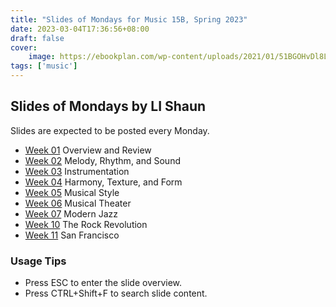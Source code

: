 ```yaml
---
title: "Slides of Mondays for Music 15B, Spring 2023"
date: 2023-03-04T17:36:56+08:00
draft: false
cover: 
    image: https://ebookplan.com/wp-content/uploads/2021/01/51BGOHvDl8L.jpg
tags: ['music']
---
```


## Slides of Mondays by LI Shaun

Slides are expected to be posted every Monday.

- [Week 01](https://leizungjyun.github.io/spring2023/music15b/week01.html) Overview and Review
- [Week 02](https://leizungjyun.github.io/spring2023/music15b/week02.html) Melody, Rhythm, and Sound
- [Week 03](https://leizungjyun.github.io/spring2023/music15b/week03.html) Instrumentation
- [Week 04](https://leizungjyun.github.io/spring2023/music15b/week04.html) Harmony, Texture, and Form
- [Week 05](https://leizungjyun.github.io/spring2023/music15b/week05.html) Musical Style
- [Week 06](https://leizungjyun.github.io/spring2023/music15b/week06.html) Musical Theater
- [Week 07](https://leizungjyun.github.io/spring2023/music15b/week07.html) Modern Jazz
- [Week 10](https://leizungjyun.github.io/spring2023/music15b/week10.html) The Rock Revolution
- [Week 11](https://leizungjyun.github.io/spring2023/music15b/week11.html) San Francisco
### Usage Tips
- Press ESC to enter the slide overview.
- Press CTRL+Shift+F to search slide content.




